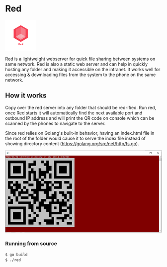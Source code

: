 # Red 
<img src="https://github.com/sn123/red/raw/master/screenshots/red.png" width="100">

Red is a lightweight webserver for quick file sharing between systems on same network. Red is also a static web server and can help in quickly hosting any folder and making it accessible on the intranet.
It works well for accessing & downloading files from the system to the phone on the same network.
## How it works
Copy over the red server into any folder that should be red-ified. Run red, once Red starts it will automatically find the next available port and outbound IP address and will print the QR code on console which can be scanned by the phones to navigate to the server.

Since red relies on Golang's built-in behavior, having an index.html file in the root of the folder would cause it to serve the index file instead of showing directory content (https://golang.org/src/net/http/fs.go).

![Run](https://github.com/sn123/red/raw/master/screenshots/screenshot.png)

### Running from source
```bash
$ go build
$ ./red
```
